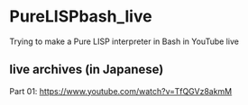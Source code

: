 # PureLISPbash_live
Trying to make a Pure LISP interpreter in Bash in YouTube live

## live archives (in Japanese)
Part 01: https://www.youtube.com/watch?v=TfQGVz8akmM

